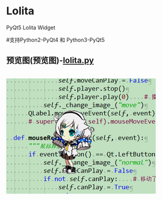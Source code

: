 # Lolita
PyQt5 Lolita Widget

#支持Python2-PyQt4 和 Python3-PyQt5



## 预览图(预览图)-[lolita.py](https://github.com/892768447/Lolita/blob/master/lolita.py)
  </br><img src="https://github.com/892768447/Lolita/blob/master/lolita.gif" />
